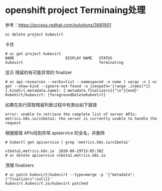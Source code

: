 # openshift project Terminaing处理

参考：https://access.redhat.com/solutions/3881901

```
oc delete project kubevirt
```
卡住

```
# oc get project kubevirt
NAME                       DISPLAY NAME   STATUS
kubevirt                                  Terminating

```

显示 残留的有可能异常的 finalizer

```
# oc api-resources --verbs=list --namespaced -o name | xargs -n 1 oc get --show-kind --ignore-not-found -o jsonpath='{range .items[*]}{.kind}/{.metadata.name}: {.metadata.finalizers}{"\n"}{end}'
KubeVirt/kubevirt: [foregroundDeleteKubeVirt]
```

如果在执行获取残留列表过程中有类似如下报错

```
error: unable to retrieve the complete list of server APIs: metrics.k8s.io/v1beta1: the server is currently unable to handle the request
```

根据报错 APIs找到异常 apiservice 的全名，并删除

```
# kubectl get apiservice | grep 'metrics.k8s.io/v1beta1'

v1beta1.metrics.k8s.io	2020-08-29T15:05:38Z
# oc delete apiservice v1beta1.metrics.k8s.io
```


清理 finalizers

```
# oc patch kubevirt/kubevirt --type=merge -p '{"metadata": {"finalizers":null}}'
kubevirt.kubevirt.io/kubevirt patched
```
